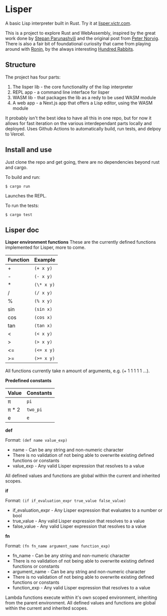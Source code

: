 # Lisper
A basic Lisp interpreter built in Rust. Try it at [lisper.victr.com](https://lisper.victr.com).

This is a project to explore Rust and WebAssembly, inspired by the great work done by [Stepan Parunashvili](https://stopa.io/post/222) and the original post from [Peter Norvig](http://norvig.com/lispy.html). There is also a fair bit of foundational curiosity that came from playing around with [Ronin](https://github.com/hundredrabbits/Ronin), by the always interesting [Hundred Rabbits](https://100r.co/).

## Structure

The project has four parts:

1. The lisper lib - the core functionality of the lisp interpreter
2. REPL app - a command line interface for lisper
3. WASM lib - that packages the lib as a redy to be used WASM module
4. A web app - a Next.js app that offers a Lisp editor, using the WASM module

It probably isn't the best idea to have all this in one repo, but for now it allows for fast iteration on the various interdependant parts locally and deployed. Uses Github Actions to automatically build, run tests, and delpoy to Vercel.


## Install and use

Just clone the repo and get going, there are no dependencies beyond rust and cargo.

To build and run:
```
$ cargo run
```

Launches the REPL.

To run the tests:
```
$ cargo test
```

## Lisper doc

**Lisper environment functions**
These are the currently defined functions implemented for Lisper, more to come.

| Function | Example |
| -------- | ------- |
| +        | `(+ x y)` |
| -        | `(- x y)` |
| \*       | `(\* x y)`|
| /        | `(/ x y)` |
| %        | `(% x y)` |
| sin      | `(sin x)` |
| cos      | `(cos x)` |
| tan      | `(tan x)` |
| <        | `(< x y)` |
| >        | `(> x y)` |
| <=       | `(<= x y)`|
| >=       | `(>= x y)`|

All functions currently take n amount of arguments, e.g. (+ 1 1 1 1 1 ...).

**Predefined constants**

| Value | Constants |
| ----- | --------- |
| π     | `pi`        |
| π * 2 | `two_pi`    |
| e     | `e`         |

**def**

Format: `(def name value_exp)`

* name - Can be any string and non-numeric character
 * There is no validation of not being able to overwrite existing defined functions or constants
* value_exp - Any valid Lisper expression that resolves to a value

All defined values and functions are global within the current and inherited scopes.

**if**

Format: `(if if_evaluation_expr true_value false_value)`

* if_evaluation_expr - Any Lisper expression that evaluates to a number or bool
* true_value - Any valid Lisper expression that resolves to a value
* false_value - Any valid Lisper expression that resolves to a value

**fn**

Format: `(fn fn_name argument_name function_exp)`

* fn_name - Can be any string and non-numeric character
 * There is no validation of not being able to overwrite existing defined functions or constants
* argument_name - Can be any string and non-numeric character
 * There is no validation of not being able to overwrite existing defined functions or constants
* function_exp - Any valid Lisper expression that resolves to a value

Lambda functions execute within it's own scoped environment, inheriting from the parent environment.
All defined values and functions are global within the current and inherited scopes.
